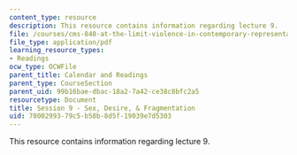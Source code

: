 ```yaml
---
content_type: resource
description: This resource contains information regarding lecture 9.
file: /courses/cms-840-at-the-limit-violence-in-contemporary-representation-fall-2013/7800299379c5b58b8d5f19039e7d5303_MITCMS_840F13_Session_9.pdf
file_type: application/pdf
learning_resource_types:
- Readings
ocw_type: OCWFile
parent_title: Calendar and Readings
parent_type: CourseSection
parent_uid: 99b16bae-dbac-18a2-7a42-ce38c8bfc2a5
resourcetype: Document
title: Session 9 - Sex, Desire, & Fragmentation
uid: 78002993-79c5-b58b-8d5f-19039e7d5303
---
```

This resource contains information regarding lecture 9.

